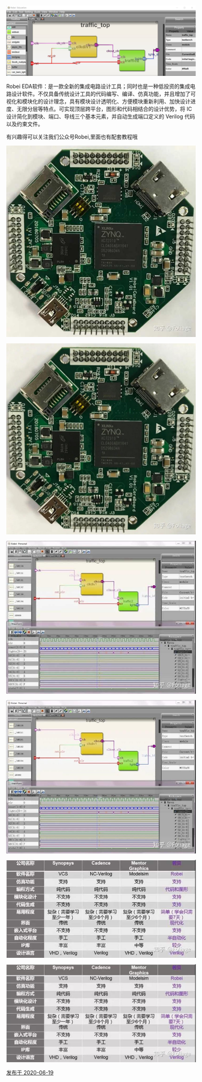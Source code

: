 

![Robei Education](attachments/若贝电子Robei%20EDA/62cb547d1a1b023fb0f94401376d41e6_MD5.png)

Robei EDA软件：是一款全新的集成电路设计工具；同时也是一种低投资的集成电路设计软件。不仅具备传统设计工具的代码编写、编译、仿真功能，并且增加了可视化和模块化的设计理念，具有模块设计透明化、方便模块重新利用、加快设计进度、无限分层等特点。可实现顶层跨平台，图形和代码相结合的设计优势，将 IC 设计简化到模块、端口、导线三个基本元素，并自动生成端口定义的 Verilog 代码以及约束文件。

有兴趣得可以关注我们公众号Robei,里面也有配套教程哦

![](attachments/若贝电子Robei%20EDA/0dc22f809ac466a7b7ec62eee3dbe042_MD5.jpg)

![](attachments/若贝电子Robei%20EDA/9424830dec399144af6a9582571acd19_MD5.jpg)

![](attachments/若贝电子Robei%20EDA/1b6c6914221a218a9ff1d41476cff8f1_MD5.jpg)

![](attachments/若贝电子Robei%20EDA/1ce34938e6ff8f16775fc39728ed034d_MD5.jpg)

![](attachments/若贝电子Robei%20EDA/d47c9c1ae1ac9dc880dd5899b204883b_MD5.jpg)

![](attachments/若贝电子Robei%20EDA/c06f1aaeaa008fa61242e08047a640ac_MD5.jpg)

[发布于 2020-06-19](http://www.zhihu.com/question/273714898/answer/1291300125)